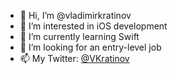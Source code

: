 - 👋 Hi, I’m @vladimirkratinov
- 👀 I’m interested in iOS development
- 🌱 I’m currently learning Swift
- 💞️ I’m looking for an entry-level job  
- 📫 My Twitter: [@VKratinov](https://twitter.com/VKratinov)

<!---
vladimirkratinov/vladimirkratinov is a ✨ special ✨ repository because its `README.md` (this file) appears on your GitHub profile.
You can click the Preview link to take a look at your changes.
--->
